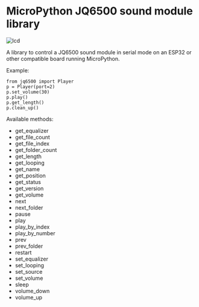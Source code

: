 # MicroPython JQ6500 sound module library
![lcd](http://www.rototron.info/wp-content/uploads/jq6500mp_01.jpg "JQ6500")

A library to control a JQ6500 sound module in serial mode on an ESP32 or other compatible board running MicroPython.

Example:
```
from jq6500 import Player
p = Player(port=2)
p.set_volume(30)
p.play()
p.get_length()
p.clean_up()
```

Available methods:
* get_equalizer
* get_file_count
* get_file_index
* get_folder_count
* get_length
* get_looping
* get_name
* get_position
* get_status
* get_version
* get_volume
* next
* next_folder
* pause
* play
* play_by_index
* play_by_number
* prev
* prev_folder
* restart
* set_equalizer
* set_looping
* set_source
* set_volume
* sleep
* volume_down
* volume_up

